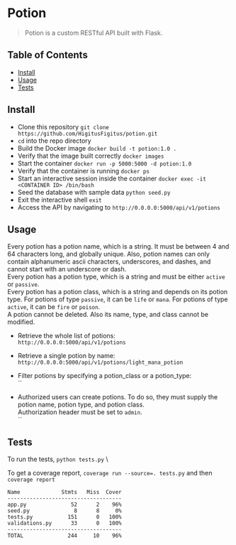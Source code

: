 # Potion

> Potion is a custom RESTful API built with Flask.

## Table of Contents

- [Install](#install)
- [Usage](#usage)
- [Tests](#tests)


## Install
+ Clone this repository `git clone https://github.com/HigitusFigitus/potion.git`
+ `cd` into the repo directory
+ Build the Docker image `docker build -t potion:1.0 .`
+ Verify that the image built correctly `docker images`
+ Start the container `docker run -p 5000:5000 -d potion:1.0`
+ Verify that the container is running `docker ps`
+ Start an interactive session inside the container `docker exec -it <CONTAINER ID> /bin/bash`
+ Seed the database with sample data `python seed.py`
+ Exit the interactive shell `exit`
+ Access the API by navigating to `http://0.0.0.0:5000/api/v1/potions`


## Usage
Every potion has a potion name, which is a string. It must be between 4 and 64 characters long, and globally unique. Also, potion names can only contain alphanumeric ascii characters, underscores, and dashes, and cannot start with an underscore or dash. \
Every potion has a potion type, which is a string and must be either `active` or `passive`. \
Every potion has a potion class, which is a string and depends on its potion type. For potions of type `passive`, it can be `life` or `mana`. For potions of type `active`, it can be `fire` or `poison`. \
A potion cannot be deleted. Also its name, type, and class cannot be modified.

+ Retrieve the whole list of potions: \
`http://0.0.0.0:5000/api/v1/potions`

+ Retrieve a single potion by name: \
`http://0.0.0.0:5000/api/v1/potions/light_mana_potion`

+ Filter potions by specifying a potion_class or a potion_type: \
``

+ Authorized users can create potions. To do so, they must supply the potion name, potion type, and potion class. \
Authorization header must be set to `admin`. \
``


## Tests
To run the tests, `python tests.py` \

To get a coverage report, `coverage run --source=. tests.py` and then `coverage report`
```
Name             Stmts   Miss  Cover
------------------------------------
app.py              52      2    96%
seed.py              8      8     0%
tests.py           151      0   100%
validations.py      33      0   100%
------------------------------------
TOTAL              244     10    96%
```
